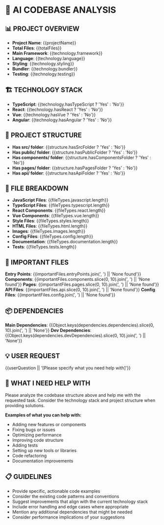# 🤖 AI CODEBASE ANALYSIS

## 📊 PROJECT OVERVIEW
- **Project Name**: {{projectName}}
- **Total Files**: {{totalFiles}}
- **Main Framework**: {{technology.framework}}
- **Language**: {{technology.language}}
- **Styling**: {{technology.styling}}
- **Bundler**: {{technology.bundler}}
- **Testing**: {{technology.testing}}

## 🏗️ TECHNOLOGY STACK
- **TypeScript**: {{technology.hasTypeScript ? 'Yes' : 'No'}}
- **React**: {{technology.hasReact ? 'Yes' : 'No'}}
- **Vue**: {{technology.hasVue ? 'Yes' : 'No'}}
- **Angular**: {{technology.hasAngular ? 'Yes' : 'No'}}

## 📁 PROJECT STRUCTURE
- **Has src/ folder**: {{structure.hasSrcFolder ? 'Yes' : 'No'}}
- **Has public/ folder**: {{structure.hasPublicFolder ? 'Yes' : 'No'}}
- **Has components/ folder**: {{structure.hasComponentsFolder ? 'Yes' : 'No'}}
- **Has pages/ folder**: {{structure.hasPagesFolder ? 'Yes' : 'No'}}
- **Has api/ folder**: {{structure.hasApiFolder ? 'Yes' : 'No'}}

## 📂 FILE BREAKDOWN
- **JavaScript Files**: {{fileTypes.javascript.length}}
- **TypeScript Files**: {{fileTypes.typescript.length}}
- **React Components**: {{fileTypes.react.length}}
- **Vue Components**: {{fileTypes.vue.length}}
- **Style Files**: {{fileTypes.styles.length}}
- **HTML Files**: {{fileTypes.html.length}}
- **Images**: {{fileTypes.images.length}}
- **Config Files**: {{fileTypes.config.length}}
- **Documentation**: {{fileTypes.documentation.length}}
- **Tests**: {{fileTypes.tests.length}}

## 🔑 IMPORTANT FILES
**Entry Points**: {{importantFiles.entryPoints.join(', ') || 'None found'}}
**Components**: {{importantFiles.components.slice(0, 10).join(', ') || 'None found'}}
**Pages**: {{importantFiles.pages.slice(0, 10).join(', ') || 'None found'}}
**API Files**: {{importantFiles.api.slice(0, 10).join(', ') || 'None found'}}
**Config Files**: {{importantFiles.config.join(', ') || 'None found'}}

## 📦 DEPENDENCIES
**Main Dependencies**: {{Object.keys(dependencies.dependencies).slice(0, 10).join(', ') || 'None'}}
**Dev Dependencies**: {{Object.keys(dependencies.devDependencies).slice(0, 10).join(', ') || 'None'}}

## 💡 USER REQUEST
{{userQuestion || '[Please specify what you need help with]'}}

## 🎯 WHAT I NEED HELP WITH
Please analyze the codebase structure above and help me with the requested task. Consider the technology stack and project structure when providing solutions.

**Examples of what you can help with:**
- Adding new features or components
- Fixing bugs or issues
- Optimizing performance
- Improving code structure
- Adding tests
- Setting up new tools or libraries
- Code refactoring
- Documentation improvements

## 📋 GUIDELINES
- Provide specific, actionable code examples
- Consider the existing code patterns and conventions
- Suggest improvements that align with the current technology stack
- Include error handling and edge cases where appropriate
- Mention any additional dependencies that might be needed
- Consider performance implications of your suggestions 